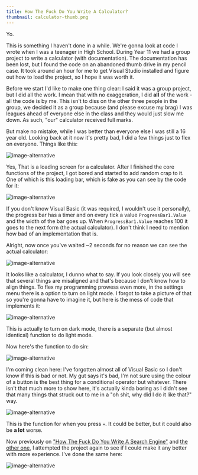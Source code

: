 ```yaml
---
title: How The Fuck Do You Write A Calculator?
thumbnail: calculator-thumb.png
---
```


Yo.

This is something I haven't done in a while. We're gonna look at code I wrote when I was a teenager in High School. During Year 11 we had a group project to write a calculator (with documentation). The documentation has been lost, but I found the code on an abandoned thumb drive in my pencil case. It took around an hour for me to get Visual Studio installed and figure out how to load the project, so I hope it was worth it.

Before we start I'd like to make one thing clear: I said it was a group project, but I did all the work. I mean that with no exaggeration, I did **all** of the work - all the code is by me. This isn't to diss on the other three people in the group, we decided it as a group because (and please excuse my brag) I was leagues ahead of everyone else in the class and they would just slow me down. As such, "our" calculator received full marks.

But make no mistake, while I was better than everyone else I was still a 16 year old. Looking back at it now it's pretty bad, I did a few things just to flex on everyone. Things like this:

![image-alternative](https://cdn.halcyonnouveau.xyz/blog/img/cal_form_2.png)

Yes, That is a loading screen for a calculator. After I finished the core functions of the project, I got bored and started to add random crap to it. One of which is this loading bar, which is fake as you can see by the code for it:

![image-alternative](https://cdn.halcyonnouveau.xyz/blog/img/cal_form_2_code.png)

If you don't know Visual Basic (it was required, I wouldn't use it personally), the progress bar has a timer and on every tick a value `ProgressBar1.Value` and the width of the bar goes up. When `ProgressBar1.Value` reaches 100 it goes to the next form (the actual calculator). I don't think I need to mention how bad of an implementation that is.

Alright, now once you've waited ~2 seconds for no reason we can see the actual calculator:

![image-alternative](https://cdn.halcyonnouveau.xyz/blog/img/cal_form_1.png)

It looks like a calculator, I dunno what to say. If you look closely you will see that several things are misaligned and that's because I don't know how to align things. To flex my programming prowess even more, in the settings menu there is a option to turn on light mode. I forgot to take a picture of that so you're gonna have to imagine it, but here is the mess of code that implements it:

![image-alternative](https://cdn.halcyonnouveau.xyz/blog/img/cal_form_1_code_dm.png)

This is actually to turn on dark mode, there is a separate (but almost identical) function to do light mode.

Now here's the function to do sin:

![image-alternative](https://cdn.halcyonnouveau.xyz/blog/img/cal_form_1_code_sn.png)

I'm coming clean here: I've forgotten almost all of Visual Basic so I don't know if this is bad or not. My gut says it's bad, I'm not sure using the colour of a button is the best thing for a conditional operator but whatever. There isn't that much more to show here, it's actually kinda boring as I didn't see that many things that struck out to me in a "oh shit, why did I do it like that?" way.

![image-alternative](https://cdn.halcyonnouveau.xyz/blog/img/cal_form_1_code_eq.png)

This is the function for when you press `=`. It could be better, but it could also be **a lot** worse.

Now previously on ["How The Fuck Do You Write A Search Engine"](/article/how_do_you_write_a_search_engine) and [the other one](/article/how_do_you_write_a_blog), I attempted the project again to see if I could make it any better with more experience. I've done the same here:

![image-alternative](https://cdn.halcyonnouveau.xyz/blog/img/cal_good.png)

